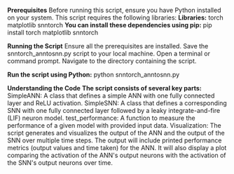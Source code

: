 **Prerequisites**
Before running this script, ensure you have Python installed on your system. This script requires the following libraries:
**Libraries:** 
torch
matplotlib
snntorch
**You can install these dependencies using pip:**
pip install torch matplotlib snntorch


**Running the Script**
Ensure all the prerequisites are installed.
Save the snntorch_anntosnn.py script to your local machine.
Open a terminal or command prompt.
Navigate to the directory containing the script.

**Run the script using Python:**
python snntorch_anntosnn.py

**Understanding the Code**
**The script consists of several key parts:**
SimpleANN: A class that defines a simple ANN with one fully connected layer and ReLU activation.
SimpleSNN: A class that defines a corresponding SNN with one fully connected layer followed by a leaky integrate-and-fire (LIF) neuron model.
test_performance: A function to measure the performance of a given model with provided input data.
Visualization: The script generates and visualizes the output of the ANN and the output of the SNN over multiple time steps.
The output will include printed performance metrics (output values and time taken) for the ANN. It will also display a plot comparing the activation of the ANN's output neurons with the activation of the SNN's output neurons over time.
